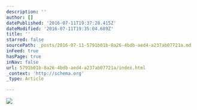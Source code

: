 ```yaml
---
description: ''
author: []
datePublished: '2016-07-11T19:37:28.415Z'
dateModified: '2016-07-11T19:35:04.689Z'
title: ''
starred: false
sourcePath: _posts/2016-07-11-5791b01b-8a26-4bdb-aed4-a237ab07721a.md
inFeed: true
hasPage: true
inNav: false
url: 5791b01b-8a26-4bdb-aed4-a237ab07721a/index.html
_context: 'http://schema.org'
_type: Article

---
```

![](https://the-grid-user-content.s3-us-west-2.amazonaws.com/d2d30e2b-45ab-4a58-ad65-aff673153a15.jpg)